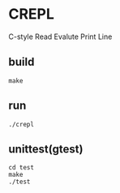 # CREPL
C-style Read Evalute Print Line

## build
```
make
```

## run
```
./crepl
```

## unittest(gtest)
```
cd test
make
./test
```

